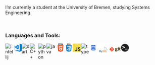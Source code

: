 

 I’m currently a student at the University of Bremen, studying Systems Engineering.

<!--
**kkh327/kkh327** is a ✨ _special_ ✨ repository because its `README.md` (this file) appears on your GitHub profile.




- ⚡ Fun fact: ...
-->
<br />

### Languages and Tools:

<img align="left" alt="intellij" width="26px" src="https://raw.githubusercontent.com/yurijserrano/Github-Profile-Readme-Logos/master/ides/intellij.svg" />


<img align="left" alt="Visual Studio Code" width="26px" src="https://raw.githubusercontent.com/github/explore/80688e429a7d4ef2fca1e82350fe8e3517d3494d/topics/visual-studio-code/visual-studio-code.png" />

<img align="left" alt="dart" width="26x"
src="https://raw.githubusercontent.com/yurijserrano/Github-Profile-Readme-Logos/master/programming%20languages/dart.svg" />


<img align="left" alt="C++" width="26x"
src="https://raw.githubusercontent.com/yurijserrano/Github-Profile-Readme-Logos/master/programming%20languages/c%2B%2B.svg" />

<img align="left" alt="python" width="26x"
src="https://raw.githubusercontent.com/yurijserrano/Github-Profile-Readme-Logos/master/programming%20languages/python.svg" />


<img align="left" alt="java" width="32x"
src="https://raw.githubusercontent.com/yurijserrano/Github-Profile-Readme-Logos/master/programming%20languages/java.svg" />


<img align="left" alt="HTML5" width="26px" src="https://raw.githubusercontent.com/github/explore/80688e429a7d4ef2fca1e82350fe8e3517d3494d/topics/html/html.png" />

<img align="left" alt="CSS3" width="26px" src="https://raw.githubusercontent.com/github/explore/80688e429a7d4ef2fca1e82350fe8e3517d3494d/topics/css/css.png" />


<img align="left" alt="JavaScript" width="26px" src="https://raw.githubusercontent.com/github/explore/80688e429a7d4ef2fca1e82350fe8e3517d3494d/topics/javascript/javascript.png" />


<img align="left" alt="type" width="26x"
src="https://raw.githubusercontent.com/yurijserrano/Github-Profile-Readme-Logos/master/programming%20languages/typescript.svg" />

<!-- <img align="left" alt="GraphQL" width="26px" src="https://raw.githubusercontent.com/github/explore/80688e429a7d4ef2fca1e82350fe8e3517d3494d/topics/graphql/graphql.png" /> -->

<!-- <img align="left" alt="MongoDB" width="38px" src="https://raw.githubusercontent.com/github/explore/80688e429a7d4ef2fca1e82350fe8e3517d3494d/topics/mongodb/mongodb.png" /> -->


<img align="left" alt="SQL" width="26px" src="https://raw.githubusercontent.com/github/explore/80688e429a7d4ef2fca1e82350fe8e3517d3494d/topics/sql/sql.png" />

<img align="left" alt="MySQL" width="38px" src="https://raw.githubusercontent.com/github/explore/80688e429a7d4ef2fca1e82350fe8e3517d3494d/topics/mysql/mysql.png" />



<img align="left" alt="Git" width="36px" src="https://raw.githubusercontent.com/github/explore/80688e429a7d4ef2fca1e82350fe8e3517d3494d/topics/git/git.png" />


<img align="left" alt="Terminal" width="26px" src="https://raw.githubusercontent.com/github/explore/80688e429a7d4ef2fca1e82350fe8e3517d3494d/topics/terminal/terminal.png" />

<br />
<br />
